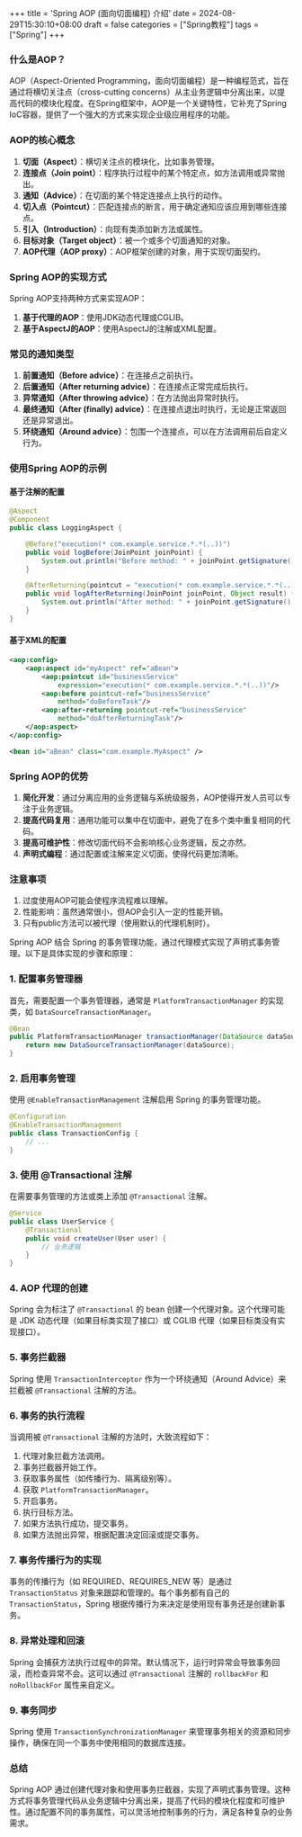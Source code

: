 +++
title = 'Spring AOP (面向切面编程) 介绍'
date = 2024-08-29T15:30:10+08:00
draft = false
categories = ["Spring教程"]
tags = ["Spring"]
+++

### 什么是AOP？

AOP（Aspect-Oriented Programming，面向切面编程）是一种编程范式，旨在通过将横切关注点（cross-cutting concerns）从主业务逻辑中分离出来，以提高代码的模块化程度。在Spring框架中，AOP是一个关键特性，它补充了Spring IoC容器，提供了一个强大的方式来实现企业级应用程序的功能。

### AOP的核心概念

1. **切面（Aspect）**：横切关注点的模块化，比如事务管理。
2. **连接点（Join point）**：程序执行过程中的某个特定点，如方法调用或异常抛出。
3. **通知（Advice）**：在切面的某个特定连接点上执行的动作。
4. **切入点（Pointcut）**：匹配连接点的断言，用于确定通知应该应用到哪些连接点。
5. **引入（Introduction）**：向现有类添加新方法或属性。
6. **目标对象（Target object）**：被一个或多个切面通知的对象。
7. **AOP代理（AOP proxy）**：AOP框架创建的对象，用于实现切面契约。

### Spring AOP的实现方式

Spring AOP支持两种方式来实现AOP：

1. **基于代理的AOP**：使用JDK动态代理或CGLIB。
2. **基于AspectJ的AOP**：使用AspectJ的注解或XML配置。

### 常见的通知类型

1. **前置通知（Before advice）**：在连接点之前执行。
2. **后置通知（After returning advice）**：在连接点正常完成后执行。
3. **异常通知（After throwing advice）**：在方法抛出异常时执行。
4. **最终通知（After (finally) advice）**：在连接点退出时执行，无论是正常返回还是异常退出。
5. **环绕通知（Around advice）**：包围一个连接点，可以在方法调用前后自定义行为。

### 使用Spring AOP的示例

#### 基于注解的配置

```java
@Aspect
@Component
public class LoggingAspect {

    @Before("execution(* com.example.service.*.*(..))")
    public void logBefore(JoinPoint joinPoint) {
        System.out.println("Before method: " + joinPoint.getSignature().getName());
    }

    @AfterReturning(pointcut = "execution(* com.example.service.*.*(..))", returning = "result")
    public void logAfterReturning(JoinPoint joinPoint, Object result) {
        System.out.println("After method: " + joinPoint.getSignature().getName() + ", Return: " + result);
    }
}
```

#### 基于XML的配置

```xml
<aop:config>
    <aop:aspect id="myAspect" ref="aBean">
        <aop:pointcut id="businessService"
            expression="execution(* com.example.service.*.*(..))"/>
        <aop:before pointcut-ref="businessService" 
            method="doBeforeTask"/>
        <aop:after-returning pointcut-ref="businessService"
            method="doAfterReturningTask"/>
    </aop:aspect>
</aop:config>

<bean id="aBean" class="com.example.MyAspect" />
```

### Spring AOP的优势

1. **简化开发**：通过分离应用的业务逻辑与系统级服务，AOP使得开发人员可以专注于业务逻辑。
2. **提高代码复用**：通用功能可以集中在切面中，避免了在多个类中重复相同的代码。
3. **提高可维护性**：修改切面代码不会影响核心业务逻辑，反之亦然。
4. **声明式编程**：通过配置或注解来定义切面，使得代码更加清晰。

### 注意事项

1. 过度使用AOP可能会使程序流程难以理解。
2. 性能影响：虽然通常很小，但AOP会引入一定的性能开销。
3. 只有public方法可以被代理（使用默认的代理机制时）。



Spring AOP 结合 Spring 的事务管理功能，通过代理模式实现了声明式事务管理。以下是具体实现的步骤和原理：

### 1. 配置事务管理器

首先，需要配置一个事务管理器，通常是 `PlatformTransactionManager` 的实现类，如 `DataSourceTransactionManager`。

```java
@Bean
public PlatformTransactionManager transactionManager(DataSource dataSource) {
    return new DataSourceTransactionManager(dataSource);
}
```


### 2. 启用事务管理

使用 `@EnableTransactionManagement` 注解启用 Spring 的事务管理功能。

```java
@Configuration
@EnableTransactionManagement
public class TransactionConfig {
    // ...
}
```


### 3. 使用 @Transactional 注解

在需要事务管理的方法或类上添加 `@Transactional` 注解。

```java
@Service
public class UserService {
    @Transactional
    public void createUser(User user) {
        // 业务逻辑
    }
}
```


### 4. AOP 代理的创建

Spring 会为标注了 `@Transactional` 的 bean 创建一个代理对象。这个代理可能是 JDK 动态代理（如果目标类实现了接口）或 CGLIB 代理（如果目标类没有实现接口）。

### 5. 事务拦截器

Spring 使用 `TransactionInterceptor` 作为一个环绕通知（Around Advice）来拦截被 `@Transactional` 注解的方法。

### 6. 事务的执行流程

当调用被 `@Transactional` 注解的方法时，大致流程如下：

1. 代理对象拦截方法调用。
2. 事务拦截器开始工作。
3. 获取事务属性（如传播行为、隔离级别等）。
4. 获取 `PlatformTransactionManager`。
5. 开启事务。
6. 执行目标方法。
7. 如果方法执行成功，提交事务。
8. 如果方法抛出异常，根据配置决定回滚或提交事务。

### 7. 事务传播行为的实现

事务的传播行为（如 REQUIRED、REQUIRES_NEW 等）是通过 `TransactionStatus` 对象来跟踪和管理的。每个事务都有自己的 `TransactionStatus`，Spring 根据传播行为来决定是使用现有事务还是创建新事务。

### 8. 异常处理和回滚

Spring 会捕获方法执行过程中的异常。默认情况下，运行时异常会导致事务回滚，而检查异常不会。这可以通过 `@Transactional` 注解的 `rollbackFor` 和 `noRollbackFor` 属性来自定义。

### 9. 事务同步

Spring 使用 `TransactionSynchronizationManager` 来管理事务相关的资源和同步操作，确保在同一个事务中使用相同的数据库连接。

### 总结

Spring AOP 通过创建代理对象和使用事务拦截器，实现了声明式事务管理。这种方式将事务管理代码从业务逻辑中分离出来，提高了代码的模块化程度和可维护性。通过配置不同的事务属性，可以灵活地控制事务的行为，满足各种复杂的业务需求。
```